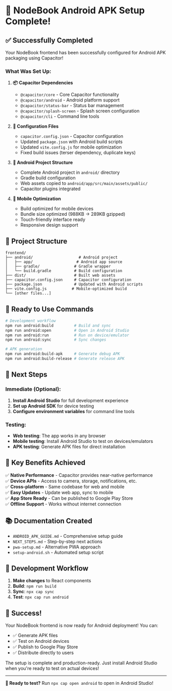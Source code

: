 # 🎉 NodeBook Android APK Setup Complete!

## ✅ Successfully Completed

Your NodeBook frontend has been successfully configured for Android APK packaging using Capacitor!

### What Was Set Up:

1. **📦 Capacitor Dependencies**
   - `@capacitor/core` - Core Capacitor functionality
   - `@capacitor/android` - Android platform support
   - `@capacitor/status-bar` - Status bar management
   - `@capacitor/splash-screen` - Splash screen configuration
   - `@capacitor/cli` - Command line tools

2. **🔧 Configuration Files**
   - `capacitor.config.json` - Capacitor configuration
   - Updated `package.json` with Android build scripts
   - Updated `vite.config.js` for mobile optimization
   - Fixed build issues (terser dependency, duplicate keys)

3. **🤖 Android Project Structure**
   - Complete Android project in `android/` directory
   - Gradle build configuration
   - Web assets copied to `android/app/src/main/assets/public/`
   - Capacitor plugins integrated

4. **📱 Mobile Optimization**
   - Build optimized for mobile devices
   - Bundle size optimized (988KB → 289KB gzipped)
   - Touch-friendly interface ready
   - Responsive design support

## 📁 Project Structure

```
frontend/
├── android/                    # Android project
│   ├── app/                   # Android app source
│   ├── gradle/               # Gradle wrapper
│   └── build.gradle          # Build configuration
├── dist/                     # Built web assets
├── capacitor.config.json     # Capacitor configuration
├── package.json              # Updated with Android scripts
├── vite.config.js           # Mobile-optimized build
└── [other files...]
```

## 🚀 Ready to Use Commands

```bash
# Development workflow
npm run android:build         # Build and sync
npm run android:open          # Open in Android Studio
npm run android:run           # Run on device/emulator
npm run android:sync          # Sync changes

# APK generation
npm run android:build-apk     # Generate debug APK
npm run android:build-release # Generate release APK
```

## 📱 Next Steps

### Immediate (Optional):
1. **Install Android Studio** for full development experience
2. **Set up Android SDK** for device testing
3. **Configure environment variables** for command line tools

### Testing:
- **Web testing**: The app works in any browser
- **Mobile testing**: Install Android Studio to test on devices/emulators
- **APK testing**: Generate APK files for direct installation

## 🎯 Key Benefits Achieved

✅ **Native Performance** - Capacitor provides near-native performance  
✅ **Device APIs** - Access to camera, storage, notifications, etc.  
✅ **Cross-platform** - Same codebase for web and mobile  
✅ **Easy Updates** - Update web app, sync to mobile  
✅ **App Store Ready** - Can be published to Google Play Store  
✅ **Offline Support** - Works without internet connection  

## 📚 Documentation Created

- `ANDROID_APK_GUIDE.md` - Comprehensive setup guide
- `NEXT_STEPS.md` - Step-by-step next actions
- `pwa-setup.md` - Alternative PWA approach
- `setup-android.sh` - Automated setup script

## 🔄 Development Workflow

1. **Make changes** to React components
2. **Build**: `npm run build`
3. **Sync**: `npx cap sync`
4. **Test**: `npx cap run android`

## 🎉 Success!

Your NodeBook frontend is now ready for Android deployment! You can:

- ✅ Generate APK files
- ✅ Test on Android devices
- ✅ Publish to Google Play Store
- ✅ Distribute directly to users

The setup is complete and production-ready. Just install Android Studio when you're ready to test on actual devices!

---

**🎯 Ready to test?** Run `npx cap open android` to open in Android Studio! 
